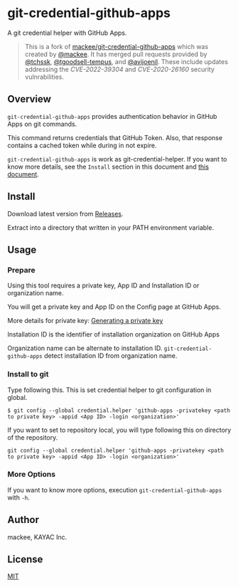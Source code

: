 # git-credential-github-apps

A git credential helper with GitHub Apps.

> This is a fork of [mackee/git-credential-github-apps][OR] which was created
> by [@mackee][MACKEE]. It has merged pull requests provided by
> [@tchssk][TCHSSK], [@tgoodsell-tempus][TGOODSELL-TEMPUS], and
> [@avijoenil][AVIJOENIL].  These include updates addressing the
> *CVE-2022-39304* and *CVE-2020-26160* security vulnrabilities.

[AVIJOENIL]: https://github.com/avijoenil
[MACKEE]: https://github.com/mackee
[OR]: https://github.com/mackee/git-credential-github-apps
[TCHSSK]: https://github.com/tchssk
[TGOODSELL-TEMPUS]: https://github.com/tgoodsell-tempus


## Overview

`git-credential-github-apps` provides authentication behavior in GitHub Apps on git commands.

This command returns credentials that GitHub Token. Also, that response contains a cached token while during in not expire.

`git-credential-github-apps` is work as git-credential-helper. If you want to know more details, see the `Install` section in this document and [this document](https://git-scm.com/docs/api-credentials).

## Install

Download latest version from [Releases](https://github.com/mackee/git-credential-github-apps/releases).

Extract into a directory that written in your PATH environment variable.

## Usage

### Prepare

Using this tool requires a private key, App ID and Installation ID or organization name.

You will get a private key and App ID on the Config page at GitHub Apps.

More details for private key: [Generating a private key](https://developer.github.com/apps/building-github-apps/authenticating-with-github-apps/#generating-a-private-key)

Installation ID is the identifier of installation organization on GitHub Apps

Organization name can be alternate to installation ID. `git-credential-github-apps` detect installation ID from organization name.

### Install to git

Type following this. This is set credential helper to git configuration in global.

```console
$ git config --global credential.helper 'github-apps -privatekey <path to private key> -appid <App ID> -login <organization>'
```

If you want to set to repository local, you will type following this on directory of the repository.

```console
git config --global credential.helper 'github-apps -privatekey <path to private key> -appid <App ID> -login <organization>'
```

### More Options

If you want to know more options, execution `git-credential-github-apps` with `-h`.

## Author

mackee, KAYAC Inc.

## License

[MIT](./LICENSE)
